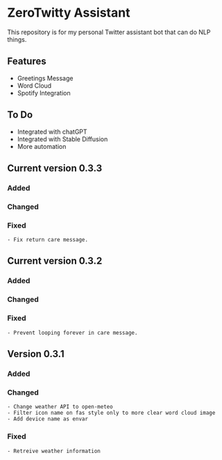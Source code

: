 # ZeroTwitty Assistant
This repository is for my personal Twitter assistant bot that can do NLP things.

## Features
- Greetings Message
- Word Cloud
- Spotify Integration

## To Do
- Integrated with chatGPT
- Integrated with Stable Diffusion
- More automation

## Current version 0.3.3
### Added
### Changed
### Fixed
    - Fix return care message.

## Current version 0.3.2
### Added
### Changed
### Fixed
    - Prevent looping forever in care message.

##  Version 0.3.1
### Added
### Changed
    - Change weather API to open-meteo
    - Filter icon name on fas style only to more clear word cloud image
    - Add device name as envar
### Fixed
    - Retreive weather information
